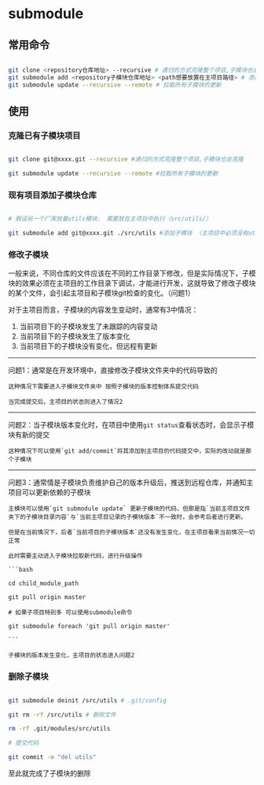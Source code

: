 # submodule

## 常用命令

```bash

git clone <repository仓库地址> --recursive # 递归的方式克隆整个项目,子模块也会克隆
git submodule add <repository子模块仓库地址> <path想要放置在主项目路径> # 添加子模块
git submodule update --recursive --remote # 拉取所有子模块的更新

```

## 使用

### 克隆已有子模块项目

```bash

git clone git@xxxx.git --recursive #递归的方式克隆整个项目,子模块也会克隆

git submodule update --recursive --remote #拉取所有子模块的更新

```

### 现有项目添加子模块仓库

```bash

# 假设另一个厂库放着utils模块， 需要放在主项目中执行（src/utils/）

git submodule add git@xxxx.git ./src/utils #添加子模块 （主项目中必须没有utils文件夹）

```

### 修改子模块

一般来说，不同仓库的文件应该在不同的工作目录下修改，但是实际情况下，子模块的效果必须在主项目的工作目录下调试，才能进行开发，这就导致了修改子模块的某个文件，会引起主项目和子模块git检查的变化。（问题1）

对于主项目而言，子模块的内容发生变动时，通常有3中情况：

1. 当前项目下的子模块发生了未跟踪的内容变动
2. 当前项目下的子模块发生了版本变化
3. 当前项目下的子模块没有变化，但远程有更新

---

问题1：通常是在开发环境中，直接修改子模块文件夹中的代码导致的

    这种情况下需要进入子模块文件夹中 按照子模块的版本控制体系提交代码

    当完成提交后，主项目的状态则进入了情况2

---

问题2：当子模块版本变化时，在项目中使用`git status`查看状态时，会显示子模块有新的提交

    这种情况下可以使用`git add/commit`将其添加到主项目的代码提交中，实际的改动就是那个子模块

---

问题3：通常情是子模块负责维护自己的版本升级后，推送到远程仓库，并通知主项目可以更新依赖的子模块

    主模块可以使用`git submodule update` 更新子模块的代码，但那是指`当前主项目文件夹下的子模块目录内容`与`当前主项目记录的子模块版本`不一致时，会参考后者进行更新。

    但是在当前情况下，后者`当前项目的子模块版本`还没有发生变化，在主项目看来当前情况一切正常

    此时需要主动进入子模块拉取新代码，进行升级操作

    ```bash

    cd child_module_path

    git pull origin master

    # 如果子项目特别多 可以使用submodule命令

    git submodule foreach 'git pull origin master'

    ```

    子模块的版本发生变化，主项目的状态进入问题2

### 删除子模块


```bash

git submodule deinit /src/utils # .git/config

git rm -rf /src/utils # 删除文件

rm -rf .git/modules/src/utils

# 提交代码

git commit -m "del utils"

```

至此就完成了子模块的删除
